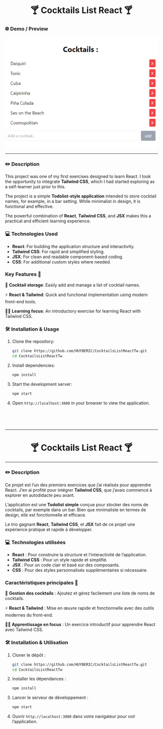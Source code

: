 <h1 align="center"> 🍸 Cocktails List React 🍸 </h1>

### 🌐 Demo / Preview
![preview](assets/preview.png)

---

### ✏️ **Description**
This project was one of my first exercises designed to learn React. I took the opportunity to integrate **Tailwind CSS**, which I had started exploring as a self-learner just prior to this.  

The project is a simple **Todolist-style application** intended to store cocktail names, for example, in a bar setting. While minimalist in design, it is functional and effective.

The powerful combination of **React**, **Tailwind CSS**, and **JSX** makes this a practical and efficient learning experience.

### 💻 **Technologies Used**
- **React**: For building the application structure and interactivity.
- **Tailwind CSS**: For rapid and simplified styling.
- **JSX**: For clean and readable component-based coding.
- **CSS**: For additional custom styles where needed.

### **Key Features** 🚀
🍹 **Cocktail storage**: Easily add and manage a list of cocktail names.

⚡ **React & Tailwind**: Quick and functional implementation using modern front-end tools.

🧑‍🏫 **Learning focus**: An introductory exercise for learning React with Tailwind CSS.

### 🛠️ **Installation & Usage**
1. Clone the repository:
   ```bash
   git clone https://github.com/HUYBERIC/CocktailsListReactTw.git
   cd CocktailsListReactTw
   ```

2. Install dependencies:
   ```bash
   npm install
   ```

3. Start the development server:
   ```bash
   npm start
   ```

4. Open `http://localhost:3000` in your browser to view the application.

<br>
<br>
<br>

---

<h1 align="center"> 🍸 Cocktails List React 🍸 </h1>

---

### ✏️ **Description**
Ce projet est l’un des premiers exercices que j’ai réalisés pour apprendre React. J’en ai profité pour intégrer **Tailwind CSS**, que j’avais commencé à explorer en autodidacte peu avant.  

L’application est une **Todolist simple** conçue pour stocker des noms de cocktails, par exemple dans un bar. Bien que minimaliste en termes de design, elle est fonctionnelle et efficace.

Le trio gagnant **React**, **Tailwind CSS**, et **JSX** fait de ce projet une expérience pratique et rapide à développer.

### 💻 **Technologies utilisées**
- **React** : Pour construire la structure et l’interactivité de l’application.
- **Tailwind CSS** : Pour un style rapide et simplifié.
- **JSX** : Pour un code clair et basé sur des composants.
- **CSS** : Pour des styles personnalisés supplémentaires si nécessaire.

### **Caractéristiques principales** 🚀
🍹 **Gestion des cocktails** : Ajoutez et gérez facilement une liste de noms de cocktails.

⚡ **React & Tailwind** : Mise en œuvre rapide et fonctionnelle avec des outils modernes du front-end.

🧑‍🏫 **Apprentissage en focus** : Un exercice introductif pour apprendre React avec Tailwind CSS.

### 🛠️ **Installation & Utilisation**
1. Cloner le dépôt :
   ```bash
   git clone https://github.com/HUYBERIC/CocktailsListReactTw.git
   cd CocktailsListReactTw
   ```

2. Installer les dépendances :
   ```bash
   npm install
   ```

3. Lancer le serveur de développement :
   ```bash
   npm start
   ```

4. Ouvrir `http://localhost:3000` dans votre navigateur pour voir l’application.
